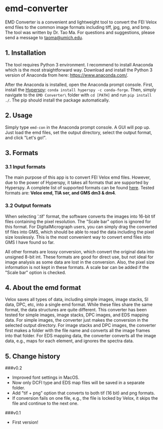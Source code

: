 # emd-converter
EMD Converter is a convenient and lightweight tool to convert the FEI Velox emd files to the common image formats including tiff, jpg, png, and bmp. The tool was written by Dr. Tao Ma. For questions and suggestions, please send a message to taoma@umich.edu.

## 1. Installation
The tool requires Python 3 environment. I recommend to install Anaconda which is the most straightforward way. Download and install the Python 3 version of Anaconda from here: https://www.anaconda.com/.

After the Anaconda is installed, open the Anaconda prompt console. First, install the [Hyperspy](https://hyperspy.org/):  ``conda install hyperspy -c conda-forge``. Then, simply navigate to the ``EMD Converter\`` folder with ``cd [PATH]`` and run ``pip install ./``. The pip should install the package automatically. 

## 2. Usage
Simply type ``emd-con`` in the Anaconda prompt console. A GUI will pop up. Just load the emd files, set the output directory, select the output format, and click "Let's go!". 

## 3. Formats
### 3.1 Input formats
The main purpose of this app is to convert FEI Velox emd files. However, due to the power of Hyperspy, it takes all formats that are supported by Hyperspy. A complete list of supported formats can be found [here](http://hyperspy.org/hyperspy-doc/current/user_guide/io.html). Tested formats are: __Velox emd, TIA ser, and GMS dm3 & dm4__.

### 3.2 Output formats
When selecting '.tif' format, the software converts the images into 16-bit tif files containing the pixel resolution. The "Scale bar" option is ignored for this format. For DigitalMicrograph users, you can simply drag the converted tif files into GMS, which should be able to read the data including the pixel size losslessly. This is the most convenient way to convert emd files into GMS I have found so far.

All other formats are lossy conversion, which convert the original data into unsigned 8-bit int. These formats are good for direct use, but not ideal for image analysis as some data are lost in the conversion. Also, the pixel size information is not kept in these formats. A scale bar can be added if the "Scale bar" option is checked. 

## 4. About the emd format
Velox saves all types of data, including simple images, image stacks, SI data, DPC, etc, into a single emd format. While these files share the same format, the data structures are quite different. This converter has been tested for simple images, image stacks, DPC images, and EDS mapping data. For simple images, the converter just makes the conversion in the selected output directory. For image stacks and DPC images, the converter first makes a folder with the file name and converts all the image frames into that folder. For EDS mapping data, the converter converts all the image data, e.g., maps for each element, and ignores the spectra data.

## 5. Change history
###v0.2
- Improved font settings in MacOS.
- Now only DCFI type and EDS map files will be saved in a separate folder.
- Add "tif + png" option that converts to both tif (16 bit) and png formats.
- If conversion fails on one file, e.g., the file is locked by Velox, it skips the file and continue to the next one.

###v0.1
- First version!